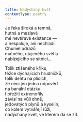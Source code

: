 ```yaml
---
title: Nadýchaný květ
contentType: poetry
---
```


<section>

Je řeka široká a temná,  
hutná a mazlavá  
mé nevtíravé existence —  
a nespaluje, ani nechladí.  
Chumel odrazů  
matného, utajeného světla  
nabízejícího se sítnici…

</section>

<section>

Tolik ztišeného křiku,  
těžce dýchajících hrudníčků,  
tolik dehtu na plicích,  
že není jen jedna odpověď  
na banální otázku.  
I přežití extremofily  
závisí na vůli ohně,  
jedovatých plynů a kyselin,  
co kolem vytvářejí růži,  
nadýchaný květ, ve kterém dá se žít.

</section>
